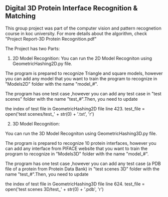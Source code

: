 ## Digital 3D Protein Interface Recognition & Matching
This group project was part of the computer vision and pattern recognetion course in koc university. For more details about the algorithm, check "Project Report-3D Protein Recognition.pdf"

The Project has two Parts:

1. 2D Model Recognition:
You can run the 2D Model Recogniton using GeometricHashing2D.py file.

The program is prepared to recognize Triangle and square models, however
you can add any model that you want to train the program to recognize in 
"Models2D" folder with the name "model_#".

The program has one test case ,however you can add any test case
in "test scenes" folder with the name "test_#".Then, you need to update

the index of test file in GeometricHashing2D file line 423.
test_file = open('test scenes/test_' + str(0) + '.txt', 'r')


2. 3D Model Recognition:

You can run the 3D Model Recogniton using GeometricHashing3D.py file.

The program is prepared to recognize 10 protein interfaces, however
you can add any interface from PIFACE website that you want to train the program to recognize in 
"Models3D" folder with the name "model_#".

The program has one test case ,however you can add any test case (a PDB file of a protein from Protein Data Bank)
in "test scenes 3D" folder with the name "test_#".Then, you need to update

the index of test file in GeometricHashing3D file line 624.
test_file = open('test scenes 3D/test_' + str(0) + '.pdb', 'r')
 

